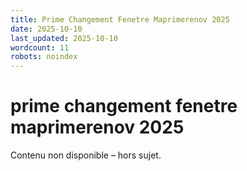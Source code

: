 ```yaml
---
title: Prime Changement Fenetre Maprimerenov 2025
date: 2025-10-10
last_updated: 2025-10-10
wordcount: 11
robots: noindex
---
```


# prime changement fenetre maprimerenov 2025

Contenu non disponible – hors sujet.